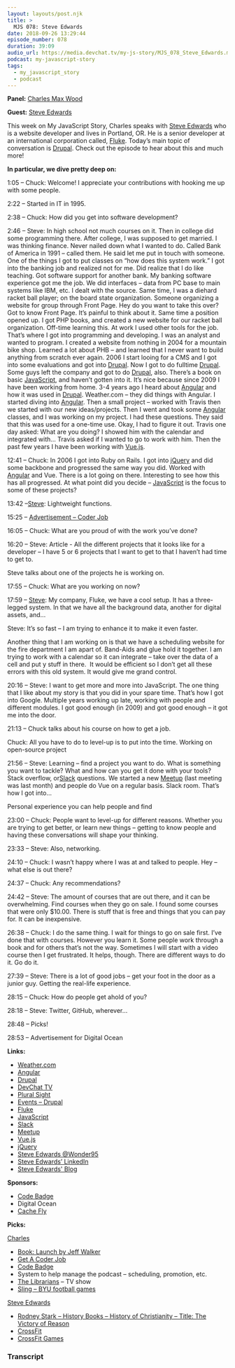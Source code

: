 ```yaml
---
layout: layouts/post.njk
title: >
  MJS 078: Steve Edwards
date: 2018-09-26 13:29:44
episode_number: 078
duration: 39:09
audio_url: https://media.devchat.tv/my-js-story/MJS_078_Steve_Edwards.mp3
podcast: my-javascript-story
tags:
  - my_javascript_story
  - podcast
---
```


**Panel:** [Charles Max Wood](https://twitter.com/cmaxw?lang=en)

**Guest:** [Steve Edwards](https://twitter.com/wonder95)

This week on My JavaScript Story, Charles speaks with [Steve Edwards](https://twitter.com/wonder95) who is a website developer and lives in Portland, OR. He is a senior developer at an international corporation called, [Fluke](https://www.fluke.com). Today’s main topic of conversation is [Drupal](https://www.drupal.org). Check out the episode to hear about this and much more!&nbsp;

**In particular, we dive pretty deep on:**

1:05 – Chuck: Welcome! I appreciate your contributions with hooking me up with some people.

2:22 – Started in IT in 1995.

2:38 – Chuck: How did you get into software development?

2:46 – Steve: In high school not much courses on it. Then in college did some programming there. After college, I was supposed to get married. I was thinking finance. Never nailed down what I wanted to do. Called Bank of America in 1991 – called them. He said let me put in touch with someone. One of the things I got to put classes on “how does this system work.” I got into the banking job and realized not for me. Did realize that I do like teaching. Got software support for another bank. My banking software experience got me the job. We did interfaces – data from PC base to main systems like IBM, etc. I dealt with the source. Same time, I was a diehard racket ball player; on the board state organization. Someone organizing a website for group through Front Page. Hey do you want to take this over? Got to know Front Page. It’s painful to think about it. Same time a position opened up. I got PHP books, and created a new website for our racket ball organization. Off-time learning this. At work I used other tools for the job. That’s where I got into programming and developing. I was an analyst and wanted to program. I created a website from nothing in 2004 for a mountain bike shop. Learned a lot about PHB – and learned that I never want to build anything from scratch ever again. 2006 I start looing for a CMS and I got into some evaluations and got into [Drupal](https://www.drupal.org). Now I got to do fulltime [Drupal](https://www.drupal.org). Some guys left the company and got to do [Drupal](https://www.drupal.org), also. There’s a book on basic [JavaScript](https://www.javascript.com), and haven’t gotten into it. It’s nice because since 2009 I have been working from home. 3-4 years ago I heard about [Angular](https://angular.io) and how it was used in [Drupal](https://www.drupal.org). Weather.com – they did things with Angular. I started diving into [Angular](https://angular.io). Then a small project – worked with Travis then we started with our new ideas/projects. Then I went and took some [Angular](https://angular.io) classes, and I was working on my project. I had these questions. They said that this was used for a one-time use. Okay, I had to figure it out. Travis one day asked: What are you doing? I showed him with the calendar and integrated with... Travis asked if I wanted to go to work with him. Then the past few years I have been working with [Vue.js](https://vuejs.org).

12:41 – Chuck: In 2006 I got into Ruby on Rails. I got into [jQuery](https://jquery.com) and did some backbone and progressed the same way you did. Worked with [Angular](https://angular.io) and Vue. There is a lot going on there. Interesting to see how this has all progressed. At what point did you decide – [JavaScript](https://www.javascript.com) is the focus to some of these projects?

13:42 –[Steve](https://www.linkedin.com/in/wonder95): Lightweight functions.

15:25 – [Advertisement – Coder Job](https://devchat.tv/get-a-coder-job/)

16:05 – Chuck: What are you proud of with the work you’ve done?

16:20 – Steve: Article - All the different projects that it looks like for a developer – I have 5 or 6 projects that I want to get to that I haven’t had time to get to.

Steve talks about one of the projects he is working on.

17:55 – Chuck: What are you working on now?

17:59 – [Steve](https://www.linkedin.com/in/wonder95): My company, Fluke, we have a cool setup. It has a three-legged system. In that we have all the background data, another for digital assets, and...

Steve: It’s so fast – I am trying to enhance it to make it even faster.

Another thing that I am working on is that we have a scheduling website for the fire department I am apart of. Band-Aids and glue hold it together. I am trying to work with a calendar so it can integrate – take over the data of a cell and put y stuff in there.&nbsp; It would be efficient so I don’t get all these errors with this old system. It would give me grand control.

20:16 – Steve: I want to get more and more into JavaScript. The one thing that I like about my story is that you did in your spare time. That’s how I got into Google. Multiple years working up late, working with people and different modules. I got good enough (in 2009) and got good enough – it got me into the door.

21:13 – Chuck talks about his course on how to get a job.

Chuck: All you have to do to level-up is to put into the time. Working on open-source project

21:56 – Steve: Learning – find a project you want to do. What is something you want to tackle? What and how can you get it done with your tools? Stack overflow, or[Slack](https://slack.com/lp/two?cvosrc=ppc.google.d_ppc_google_us_en_brand-hv&cvo_creative=257483843273&utm_medium=ppc&utm_source=google&utm_campaign=d_ppc_google_us_en_brand-hv&utm_term=slack&cvosrc=ppc.google.slack&cvo_campaign=&cvo_crid=257483843273&Matchtype=e&utm_source=google&utm_medium=ppc&c3api=5523,257483843273,slack&gclid=EAIaIQobChMI7arP4t_Z3QIVD5t-Ch0lkAAXEAAYASAAEgKrOfD_BwE&gclsrc=aw.ds&dclid=CK6Wm-Tf2d0CFZDBwAodYAYANg) questions. We started a new [Meetup](https://www.meetup.com) (last meeting was last month) and people do Vue on a regular basis. Slack room. That’s how I got into...

Personal experience you can help people and find

23:00 – Chuck: People want to level-up for different reasons. Whether you are trying to get better, or learn new things – getting to know people and having these conversations will shape your thinking.

23:33 – Steve: Also, networking.

24:10 – Chuck: I wasn’t happy where I was at and talked to people. Hey – what else is out there?

24:37 – Chuck: Any recommendations?

24:42 – Steve: The amount of courses that are out there, and it can be overwhelming. Find courses when they go on sale. I found some courses that were only \$10.00. There is stuff that is free and things that you can pay for. It can be inexpensive.

26:38 – Chuck: I do the same thing. I wait for things to go on sale first. I’ve done that with courses. However you learn it. Some people work through a book and for others that’s not the way. Sometimes I will start with a video course then I get frustrated. It helps, though. There are different ways to do it. Go do it.

27:39 – Steve: There is a lot of good jobs – get your foot in the door as a junior guy. Getting the real-life experience.

28:15 – Chuck: How do people get ahold of you?

28:18 – Steve: Twitter, GitHub, wherever...

28:48 – Picks!

28:53 – Advertisement for Digital Ocean

**Links:**

- [Weather.com](https://weather.com)
- [Angular](https://angular.io)
- [Drupal](https://www.drupal.org)
- [DevChat TV](https://devchat.tv/adv-in-angular/aia-125-api-powered-components-for-severless-applications-with-travis-tidwell/)
- [Plural Sight](https://www.pluralsight.com)
- [Events – Drupal](https://events.drupal.org)
- [Fluke](https://www.fluke.com)
- [JavaScript](https://www.javascript.com)
- [Slack](https://slack.com/lp/two?cvosrc=ppc.google.d_ppc_google_us_en_brand-hv&cvo_creative=257483843273&utm_medium=ppc&utm_source=google&utm_campaign=d_ppc_google_us_en_brand-hv&utm_term=slack&cvosrc=ppc.google.slack&cvo_campaign=&cvo_crid=257483843273&Matchtype=e&utm_source=google&utm_medium=ppc&c3api=5523,257483843273,slack&gclid=EAIaIQobChMI7arP4t_Z3QIVD5t-Ch0lkAAXEAAYASAAEgKrOfD_BwE&gclsrc=aw.ds&dclid=CK6Wm-Tf2d0CFZDBwAodYAYANg)
- [Meetup](https://www.meetup.com)
- [Vue.js](https://vuejs.org)
- [jQuery](https://jquery.com)
- [Steve Edwards @Wonder95](https://twitter.com/wonder95)
- [Steve Edwards’ LinkedIn](https://www.linkedin.com/in/wonder95)
- [Steve Edwards' Blog](https://www.smgaweb.com/)

**Sponsors:**

- [Code Badge](https://codebadge.org/)
- Digital Ocean
- [Cache Fly](https://www.cachefly.com)

**Picks:**

[Charles](https://twitter.com/cmaxw?lang=en)

- [Book: Launch by Jeff Walker](https://thelaunchbook.com)
- [Get A Coder Job](https://devchat.tv/get-a-coder-job/)
- [Code Badge](https://www.kickstarter.com/projects/521063736/codebadgeorg)
- System to help manage the podcast – scheduling, promotion, etc.
- [The Librarians](https://www.hulu.com/series/the-librarians-f8751b7a-2d4b-46f1-bcae-df7b8e317f99) – TV show
- [Sling – BYU football games](https://www.sling.com/programming/sports/schedules)

[Steve Edwards](https://twitter.com/wonder95)

- [Rodney Stark – History Books – History of Christianity – Title: The Victory of Reason](https://www.amazon.com/Victory-Reason-Christianity-Freedom-Capitalism/dp/0812972333)
- [CrossFit](https://www.crossfit.com)
- [CrossFit Games](https://games.crossfit.com/teamseries)

### Transcript
